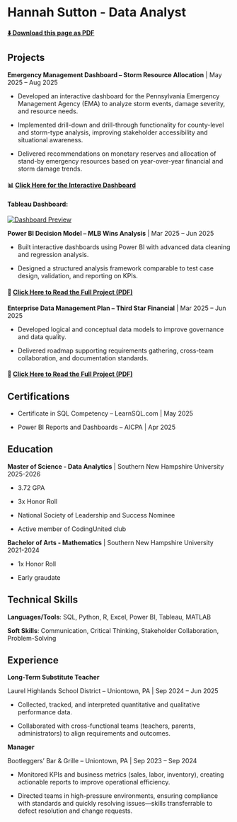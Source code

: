 # Hannah Sutton - Data Analyst 

<!-- PDF-EXCLUDE-START -->
#### [⬇️ Download this page as PDF](/downloads/readme.pdf)
<!-- PDF-EXCLUDE-END -->
 

## Projects 
**Emergency Management Dashboard – Storm Resource Allocation** | May 2025 – Aug 2025 


- Developed an interactive dashboard for the Pennsylvania Emergency Management Agency (EMA) to analyze storm events, damage severity, and resource needs.

  
- Implemented drill-down and drill-through functionality for county-level and storm-type analysis, improving stakeholder accessibility and situational awareness.

  
- Delivered recommendations on monetary reserves and allocation of stand-by emergency resources based on year-over-year financial and storm damage trends.


#### 📊 [Click Here for the Interactive Dashboard](https://public.tableau.com/views/StormDashboard_17559311714590/Dashboard1?:language=en-US&:sid=&:redirect=auth&:display_count=n&:origin=viz_share_link)


<!-- PDF-EXCLUDE-START -->
#### Tableau Dashboard:

[![Dashboard Preview](https://public.tableau.com/static/images/St/StormDashboard_17559311714590/Dashboard1/1.png)](https://public.tableau.com/views/StormDashboard_17559311714590/Dashboard1?:language=en-US&:sid=&:redirect=auth&:display_count=n&:origin=viz_share_link)
<!-- PDF-EXCLUDE-END -->


**Power BI Decision Model – MLB Wins Analysis** | Mar 2025 – Jun 2025 


- Built interactive dashboards using Power BI with advanced data cleaning and regression analysis.

  
- Designed a structured analysis framework comparable to test case design, validation, and reporting on KPIs.


#### 📄 [Click Here to Read the Full Project (PDF)](downloads/DAT%20520%20Final%20Project.pdf)

 
**Enterprise Data Management Plan – Third Star Financial** | Mar 2025 – Jun 2025 


- Developed logical and conceptual data models to improve governance and data quality.

  
- Delivered roadmap supporting requirements gathering, cross-team collaboration, and documentation standards.


#### 📄 [Click Here to Read the Full Project (PDF)](downloads/DAT%20515%20Final%20Project.pdf)


## Certifications 
- Certificate in SQL Competency – LearnSQL.com | May 2025

  
- Power BI Reports and Dashboards – AICPA | Apr 2025

## Education
**Master of Science - Data Analytics** | Southern New Hampshire University 2025-2026


- 3.72 GPA


- 3x Honor Roll 


- National Society of Leadership and Success Nominee


- Active member of CodingUnited club


**Bachelor of Arts - Mathematics** | Southern New Hampshire University 2021-2024


- 1x Honor Roll


- Early graudate 


## Technical Skills 

**Languages/Tools**: SQL, Python, R, Excel, Power BI, Tableau, MATLAB


**Soft Skills**: Communication, Critical Thinking, Stakeholder Collaboration, Problem-Solving 


## Experience 

**Long-Term Substitute Teacher**

Laurel Highlands School District – Uniontown, PA | Sep 2024 – Jun 2025 


- Collected, tracked, and interpreted quantitative and qualitative performance data.


- Collaborated with cross-functional teams (teachers, parents, administrators) to align requirements and outcomes.


**Manager**

Bootleggers’ Bar & Grille – Uniontown, PA | Sep 2023 – Sep 2024 


- Monitored KPIs and business metrics (sales, labor, inventory), creating actionable reports to improve operational efficiency. 


- Directed teams in high-pressure environments, ensuring compliance with standards and quickly resolving issues—skills transferrable to defect resolution and change requests. 
